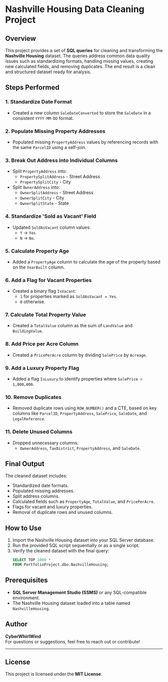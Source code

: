 # Nashville Housing Data Cleaning Project

## Overview
This project provides a set of **SQL queries** for cleaning and transforming the **Nashville Housing** dataset. The queries address common data quality issues such as standardizing formats, handling missing values, creating new calculated fields, and removing duplicates. The end result is a clean and structured dataset ready for analysis.


## Steps Performed

### 1. **Standardize Date Format**
- Created a new column `SaleDateConverted` to store the `SaleDate` in a consistent `YYYY-MM-DD` format.

### 2. **Populate Missing Property Addresses**
- Populated missing `PropertyAddress` values by referencing records with the same `ParcelID` using a self-join.

### 3. **Break Out Address into Individual Columns**
- Split `PropertyAddress` into:
  - `PropertySplitAddress` - Street Address
  - `PropertySplitCity` - City  
- Split `OwnerAddress` into:
  - `OwnerSplitAddress` - Street Address
  - `OwnerSplitCity` - City
  - `OwnerSplitState` - State  

### 4. **Standardize 'Sold as Vacant' Field**
- Updated `SoldAsVacant` column values:
  - `Y` → `Yes`
  - `N` → `No`.

### 5. **Calculate Property Age**
- Added a `PropertyAge` column to calculate the age of the property based on the `YearBuilt` column.

### 6. **Add a Flag for Vacant Properties**
- Created a binary flag `IsVacant`:
  - `1` for properties marked as `SoldAsVacant = Yes`.
  - `0` otherwise.

### 7. **Calculate Total Property Value**
- Created a `TotalValue` column as the sum of `LandValue` and `BuildingValue`.

### 8. **Add Price per Acre Column**
- Created a `PricePerAcre` column by dividing `SalePrice` by `Acreage`.

### 9. **Add a Luxury Property Flag**
- Added a flag `IsLuxury` to identify properties where `SalePrice > 1,000,000`.

### 10. **Remove Duplicates**
- Removed duplicate rows using `ROW_NUMBER()` and a CTE, based on key columns like `ParcelID`, `PropertyAddress`, `SalePrice`, `SaleDate`, and `LegalReference`.

### 11. **Delete Unused Columns**
- Dropped unnecessary columns:
  - `OwnerAddress`, `TaxDistrict`, `PropertyAddress`, and `SaleDate`.


## Final Output
The cleaned dataset includes:
- Standardized date formats.
- Populated missing addresses.
- Split address columns.
- Calculated fields such as `PropertyAge`, `TotalValue`, and `PricePerAcre`.
- Flags for vacant and luxury properties.
- Removal of duplicate rows and unused columns.



## How to Use
1. Import the Nashville Housing dataset into your SQL Server database.
2. Run the provided SQL script sequentially or as a single script.
3. Verify the cleaned dataset with the final query:
   ```sql
   SELECT TOP 1000 * 
   FROM PortfolioProject.dbo.NashvilleHousing;


## Prerequisites
- **SQL Server Management Studio (SSMS)** or any SQL-compatible environment.
- The Nashville Housing dataset loaded into a table named `NashvilleHousing`.


## Author
**CyberWhirlWind**  
For questions or suggestions, feel free to reach out or contribute!

---

## License
This project is licensed under the **MIT License**.

